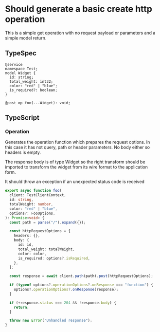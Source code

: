 # Should generate a basic create http operation

This is a simple get operation with no request payload or parameters and a simple model return.

## TypeSpec

```tsp
@service
namespace Test;
model Widget {
  id: string;
  total_weight: int32;
  color: "red" | "blue";
  is_required?: boolean;
}

@post op foo(...Widget): void;
```

## TypeScript

### Operation

Generates the operation function which prepares the request options. In this case it has not query, path or header parameters. No body either so headers is empty.

The response body is of type Widget so the right transform should be imported to transform the widget from its wire format to the application form.

It should throw an exception if an unexpected status code is received

```ts src/api/testClientOperations.ts function foo
export async function foo(
  client: TestClientContext,
  id: string,
  totalWeight: number,
  color: "red" | "blue",
  options?: FooOptions,
): Promise<void> {
  const path = parse("/").expand({});

  const httpRequestOptions = {
    headers: {},
    body: {
      id: id,
      total_weight: totalWeight,
      color: color,
      is_required: options?.isRequired,
    },
  };

  const response = await client.path(path).post(httpRequestOptions);

  if (typeof options?.operationOptions?.onResponse === "function") {
    options?.operationOptions?.onResponse(response);
  }

  if (+response.status === 204 && !response.body) {
    return;
  }

  throw new Error("Unhandled response");
}
```

